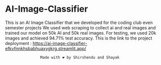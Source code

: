 # AI-Image-Classifier
This is an AI Image Classifier that we developed for the coding club even semester projects
We used web scraping to collect ai and real images and trained our model on 50k AI and 50k real images.
For testing, we used 20k images and achieved 94.71% test accuracy.
This is the link to the project deployment : https://ai-image-classifier-efkvfnnkhsbabhuaxygkrg.streamlit.app/

                    Made with ❤ by Shirshendu and Shayak
